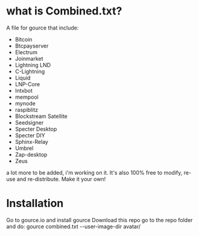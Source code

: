 
# what is Combined.txt?

A file for gource that include:

- Bitcoin
- Btcpayserver
- Electrum
- Joinmarket
- Lightning LND
- C-Lightning
- Liquid
- LNP-Core
- lntxbot
- mempool
- mynode
- raspiblitz
- Blockstream Satellite
- Seedsigner
- Specter Desktop
- Specter DIY
- Sphinx-Relay
- Umbrel
- Zap-desktop
- Zeus

a lot more to be added, i'm working on it.
It's also 100% free to modify, re-use and re-distribute. Make it your own!


# Installation

Go to gource.io and install gource
Download this repo
go to the repo folder and do: 
gource combined.txt  --user-image-dir avatar/




